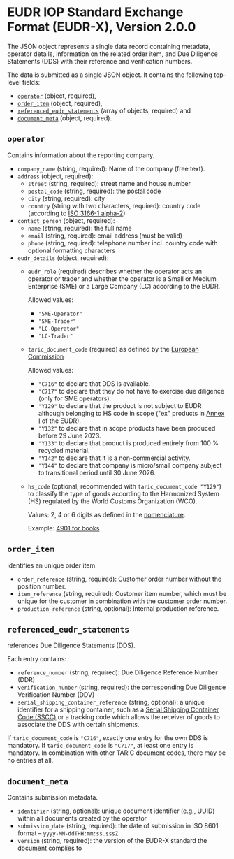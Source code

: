 # EUDR IOP Standard Exchange Format (EUDR-X), Version 2.0.0

The JSON object represents a single data record containing metadata, operator details, information on the related order
item, and Due Diligence Statements (DDS) with their reference and verification numbers.

The data is submitted as a single JSON object. It contains the following top-level fields:

- [`operator`](#operator) (object, required),
- [`order_item`](#order_item) (object, required),
- [`referenced_eudr_statements`](#referenced_eudr_statements) (array of objects, required) and
- [`document_meta`](#document_meta)  (object, required).

## `operator`

Contains information about the reporting company.

- `company_name` (string, required): Name of the company (free text).
- `address` (object, required):
    - `street` (string, required): street name and house number
    - `postal_code` (string, required): the postal code
    - `city` (string, required): city
    - `country` (string with two characters, required): country code (according
      to [ISO 3166-1 alpha-2](https://en.wikipedia.org/wiki/ISO_3166-1))
- `contact_person` (object, required):
    - `name` (string, required): the full name
    - `email` (string, required): email address (must be valid)
    - `phone` (string, required): telephone number incl. country code with optional formatting characters
- `eudr_details` (object, required):
    - `eudr_role` (required) describes whether the operator acts an operator or trader
      and whether the operator is a Small or Medium Enterprise (SME) or a Large Company (LC) according to the EUDR.

      Allowed values:
        - `"SME-Operator"`
        - `"SME-Trader"`
        - `"LC-Operator"`
        - `"LC-Trader"`
    - `taric_document_code` (required) as defined by the [European Commission](https://www.clecat.org/media/deforestation-reg-2023-1115---taric-data.pdf)

      Allowed values:
        - `"C716"` to declare that DDS is available.
        - `"C717"` to declare that they do not have to exercise due diligence (only for SME operators).
        - `"Y129"` to declare that the product is not subject to EUDR although belonging to HS code in scope
          ("ex" products in [Annex I](https://eur-lex.europa.eu/legal-content/EN/TXT/?uri=CELEX%3A32023R1115&qid=1687867231461#d1e32-243-1) of the EUDR).
        - `"Y132"` to declare that in scope products have been produced before 29 June 2023.
        - `"Y133"` to declare that product is produced entirely from 100 % recycled material.
        - `"Y142"` to declare that it is a non-commercial activity.
        - `"Y144"` to declare that company is micro/small company subject to transitional period until 30 June 2026.
    - `hs_code` (optional, recommended with `taric_document_code "Y129"`) to classify the type of goods according to the
      Harmonized System (HS) regulated by the World Customs Organization (WCO).

      Values: 2, 4 or 6 digits as defined in the [nomenclature](https://ec.europa.eu/taxation_customs/dds2/taric/taric_consultation.jsp?Lang=en&Expand=true#afterForm).

      Example: [4901 for books](https://ec.europa.eu/taxation_customs/dds2/taric/taric_consultation.jsp?Lang=en&Taric=4901&Expand=true)

## `order_item`

identifies an unique order item.

- `order_reference` (string, required): Customer order number without the position number.
- `item_reference` (string, required): Customer item number, which must be unique for the customer in combination with
  the customer order number.
- `production_reference` (string, optional): Internal production reference.

## `referenced_eudr_statements`

references Due Diligence Statements (DDS).

Each entry contains:
- `reference_number` (string, required): Due Diligence Reference Number (DDR)
- `verification_number` (string, required): the corresponding Due Diligence Verification Number (DDV)
- `serial_shipping_container_reference` (string, optional): a unique identifier for a shipping container,
   such as a [Serial Shipping Container Code (SSCC)](https://www.gs1.org/standards/id-keys/sscc) or a tracking code
   which allows the receiver of goods to associate the DDS with certain shipments.

If `taric_document_code` is `"C716"`, exactly one entry for the own DDS is mandatory.
If `taric_document_code` is `"C717"`, at least one entry is mandatory.
In combination with other TARIC document codes, there may be no entries at all.

## `document_meta`

Contains submission metadata.

- `identifier` (string, optional): unique document identifier (e.g., UUID) within all documents created by the operator
- `submission_date` (string, required): the date of submission in ISO 8601 format – `yyyy-MM-ddTHH:mm:ss.sssZ`
- `version` (string, required): the version of the EUDR-X standard the document complies to
